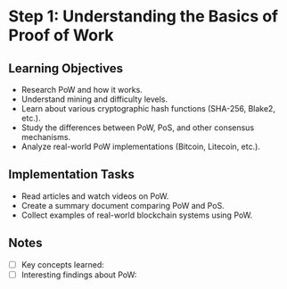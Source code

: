 # Step 1: Understanding the Basics of Proof of Work

## Learning Objectives
- Research PoW and how it works.
- Understand mining and difficulty levels.
- Learn about various cryptographic hash functions (SHA-256, Blake2, etc.).
- Study the differences between PoW, PoS, and other consensus mechanisms.
- Analyze real-world PoW implementations (Bitcoin, Litecoin, etc.).

## Implementation Tasks
- Read articles and watch videos on PoW.
- Create a summary document comparing PoW and PoS.
- Collect examples of real-world blockchain systems using PoW.

## Notes
- [ ] Key concepts learned:
- [ ] Interesting findings about PoW:
